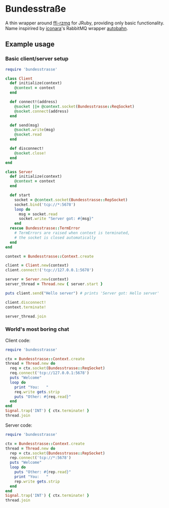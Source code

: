 # Bundesstraße

A thin wrapper around [ffi-rzmq](https://github.com/chuckremes/ffi-rzmq) for JRuby, providing only basic functionality. Name inspirired by [iconara](https://github.com/iconara)'s RabbitMQ wrapper [autobahn](https://github.com/burtcorp/autobahn).

## Example usage

### Basic client/server setup

```ruby
require 'bundesstrasse'

class Client
  def initialize(context)
    @context = context
  end

  def connect!(address)
    @socket ||= @context.socket(Bundesstrasse::ReqSocket)
    @socket.connect(address)
  end

  def send(msg)
    @socket.write(msg)
    @socket.read
  end

  def disconnect!
    @socket.close!
  end
end

class Server
  def initialize(context)
    @context = context
  end

  def start
    socket = @context.socket(Bundesstrasse::RepSocket)
    socket.bind('tcp://*:5678')
    loop do
      msg = socket.read
      socket.write "Server got: #{msg}"
    end
  rescue Bundesstrasse::TermError
    # TermErrors are raised when context is terminated,
    # the socket is closed automatically
  end
end

context = Bundesstrasse::Context.create

client = Client.new(context)
client.connect!('tcp://127.0.0.1:5678')

server = Server.new(context)
server_thread = Thread.new { server.start }

puts client.send("Hello server") # prints 'Server got: Hello server'

client.disconnect!
context.terminate!

server_thread.join
```

### World's most boring chat

Client code:
```ruby
require 'bundesstrasse'

ctx = Bundesstrasse::Context.create
thread = Thread.new do
  req = ctx.socket(Bundesstrasse::ReqSocket)
  req.connect('tcp://127.0.0.1:5678')
  puts "Welcome"
  loop do
    print "You:   "
    req.write gets.strip
    puts "Other: #{req.read}"
  end
end
Signal.trap('INT') { ctx.terminate! }
thread.join
```

Server code:
```ruby
require 'bundesstrasse'

ctx = Bundesstrasse::Context.create
thread = Thread.new do
  rep = ctx.socket(Bundesstrasse::RepSocket)
  rep.connect('tcp://*:5678')
  puts "Welcome"
  loop do
    puts "Other: #{rep.read}"
    print "You:   "
    rep.write gets.strip
  end
end
Signal.trap('INT') { ctx.terminate! }
thread.join
```
